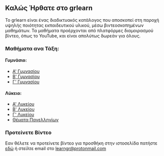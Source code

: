 <link rel="shortcut icon" type="image/jpg" href="/favicon.ico"/>

## Καλώς Ήρθατε στο grlearn
Το grlearn είναι ένας διαδικτυακός κατάλογος που αποσκοπεί στη παροχή υψηλής ποιότητας εκπαιδευτικού υλικού, μέσω βιντεοσκοπημένων μαθημάτων. Τα μαθήματα προέρχονται από πλατφόρμες διαμοιρασμού βίντεο, όπως το YouTube, και είναι απολύτως δωρεάν για όλους.

### Μαθήματα ανα Τάξη:

#### Γυμνάσιο:
- [Α' Γυμνασίου](https://eliakr.github.io/grlearn/agymn)
- [Β' Γυμνασίου](https://eliakr.github.io/grlearn/bgymn)
- [Γ' Γυμνασίου](https://eliakr.github.io/grlearn/cgymn)

#### Λύκειο:
- [Α' Λυκείου](https://eliakr.github.io/grlearn/alyk)
- [Β' Λυκείου](https://eliakr.github.io/grlearn/blyk)
- [Γ' Λυκείου](https://eliakr.github.io/grlearn/clyk)
- [Θέματα Πανελληνίων](https://eliakr.github.io/grlearn/themata)

### Προτείνετε Βίντεο

Εαν θέλετε να προτείνετε βίντεο για προσθήκη στην ιστοσελίδα πατήστε [εδώ](mailto:learngr@protonmail.com) ή στείλτε email στο learngr@protonmail.com

<script>if(!sessionStorage.getItem("_swa")&&document.referrer.indexOf(location.protocol+"//"+location.host)!== 0){fetch("https://counter.dev/track?"+new URLSearchParams({referrer:document.referrer,screen:screen.width+"x"+screen.height,user:"ikrigos",utcoffset:"0"}))};sessionStorage.setItem("_swa","1");</script>
